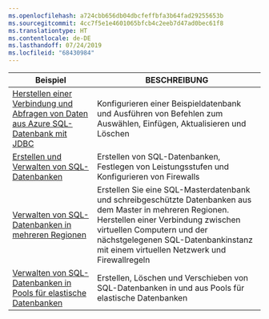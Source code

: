 ```yaml
---
ms.openlocfilehash: a724cbb656db04dbcfeffbfa3b64fad29255653b
ms.sourcegitcommit: 4cc7f5e1e4601065bfcb4c2eeb7d47ad0bec61f8
ms.translationtype: HT
ms.contentlocale: de-DE
ms.lasthandoff: 07/24/2019
ms.locfileid: "68430984"
---
```

|Beispiel   |BESCHREIBUNG  |
|---------|---------|
| [Herstellen einer Verbindung und Abfragen von Daten aus Azure SQL-Datenbank mit JDBC][4] | Konfigurieren einer Beispieldatenbank und Ausführen von Befehlen zum Auswählen, Einfügen, Aktualisieren und Löschen |
| [Erstellen und Verwalten von SQL-Datenbanken][1] | Erstellen von SQL-Datenbanken, Festlegen von Leistungsstufen und Konfigurieren von Firewalls|
| [Verwalten von SQL-Datenbanken in mehreren Regionen][2] | Erstellen Sie eine SQL-Masterdatenbank und schreibgeschützte Datenbanken aus dem Master in mehreren Regionen. Herstellen einer Verbindung zwischen virtuellen Computern und der nächstgelegenen SQL-Datenbankinstanz mit einem virtuellen Netzwerk und Firewallregeln | 
| [Verwalten von SQL-Datenbanken in Pools für elastische Datenbanken][3] | Erstellen, Löschen und Verschieben von SQL-Datenbanken in und aus Pools für elastische Datenbanken | 

[1]: https://azure.microsoft.com/resources/samples/sql-database-java-manage-db/
[2]: https://azure.microsoft.com/resources/samples/sql-database-java-manage-sql-databases-across-regions/
[3]: ../java-sdk-manage-sql-elastic-pools.md
[4]: https://docs.microsoft.com/azure/sql-database/sql-database-connect-query-java